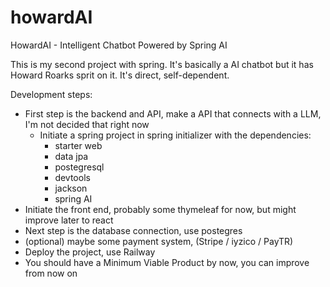 # howardAI
HowardAI - Intelligent Chatbot Powered by Spring AI

This is my second project with spring. It's basically a AI chatbot but it has Howard Roarks sprit on it. It's direct, self-dependent.

Development steps:
- First step is the backend and API, make a API that connects with a LLM, I'm not decided that right now
	- Initiate a spring project in spring initializer with the dependencies:
		- starter web
		- data jpa
		- postegresql
		- devtools
		- jackson
		- spring AI
- Initiate the front end, probably some thymeleaf for now, but might improve later to react
- Next step is the database connection, use postegres
- (optional) maybe some payment system, (Stripe / iyzico / PayTR)
- Deploy the project, use Railway
- You should have a Minimum Viable Product by now, you can improve from now on

